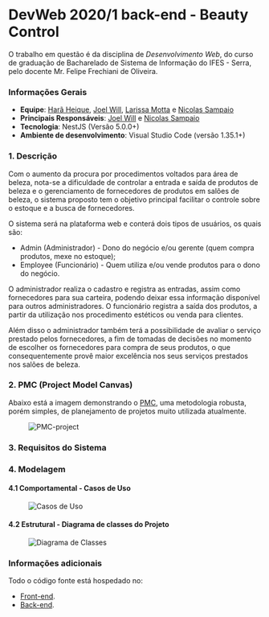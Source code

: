 # DevWeb 2020/1 back-end - Beauty Control

O trabalho em questão é da disciplina de *Desenvolvimento Web*, do curso de graduação de Bacharelado de Sistema de Informação do IFES - Serra, pelo docente Mr. Felipe Frechiani de Oliveira.

### Informações Gerais
- **Equipe**: [Harã Heique](https://github.com/HaraHeique), [Joel Will](https://github.com/joelwb), [Larissa Motta](https://github.com/LarissaMotta) e [Nicolas Sampaio](https://github.com/NicolasSampaio)
- **Principais Responsáveis**: [Joel Will](https://github.com/joelwb) e [Nicolas Sampaio](https://github.com/NicolasSampaio)
- **Tecnologia**: NestJS (Versão 5.0.0+)
- **Ambiente de desenvolvimento**: Visual Studio Code (versão 1.35.1+)

### 1. Descrição

Com o aumento da procura por procedimentos voltados para área de beleza, nota-se a dificuldade de controlar a entrada e saída de produtos de beleza e o gerenciamento de fornecedores de produtos em salões de beleza,  o sistema proposto tem o objetivo principal facilitar o controle sobre o estoque e a busca de fornecedores.

O sistema será na plataforma web e conterá dois tipos de usuários, os quais são:
* Admin (Administrador) - Dono do negócio e/ou gerente (quem compra produtos, mexe no estoque);
* Employee (Funcionário) - Quem utiliza e/ou vende produtos para o dono do negócio.

O administrador realiza o cadastro e registra as entradas, assim como fornecedores para sua carteira, podendo deixar essa informação disponível para outros administradores.
O funcionário registra a saída dos produtos, a partir da utilização nos procedimento estéticos ou venda para clientes.

Além disso o administrador também terá a possibilidade de avaliar o serviço prestado pelos fornecedores, a fim de tomadas de decisões no momento de escolher os fornecedores para compra de seus produtos, o que consequentemente provê maior excelência nos seus serviços prestados nos salões de beleza.


### 2. PMC (Project Model Canvas)

Abaixo está a imagem demonstrando o [PMC](https://robsoncamargo.com.br/blog/projec-model-canvas-para-gerenciamento-de-projetos), uma metodologia robusta, porém simples, de planejamento de projetos muito utilizada atualmente.

<figure>
    <img src="https://github.com/LarissaMotta/devweb-front-end/blob/master/docs/images/Project_Model_Canvas-PMC.jpg" alt="PMC-project" title="Project Model Canvas do projeto Beauty Control" />
</figure>

### 3. Requisitos do Sistema

### 4. Modelagem

#### 4.1 Comportamental - Casos de Uso

<figure>
    <img src="https://github.com/LarissaMotta/devweb-back-end/blob/master/docs/Diagrama%20de%20Casos%20de%20Uso.png?raw=true" alt="Casos de Uso" title="Beauty Control - Casos de Uso" />
</figure>

#### 4.2 Estrutural - Diagrama de classes do Projeto

<figure>
    <img src="https://github.com/LarissaMotta/devweb-back-end/blob/master/docs/Diagrama%20de%20Classes.png?raw=true" alt="Diagrama de Classes" title="Beauty Control - Diagrama de Classes" />
</figure>

### Informações adicionais
Todo o código fonte está hospedado no:
- [Front-end](https://github.com/LarissaMotta/devweb-front-end). 
- [Back-end](https://github.com/LarissaMotta/devweb-back-end).


